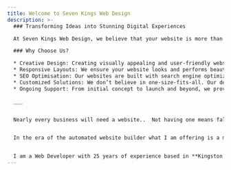 ```yaml
---
title: Welcome to Seven Kings Web Design
description: >-
  ### Transforming Ideas into Stunning Digital Experiences

  At Seven Kings Web Design, we believe that your website is more than just an online presence. It’s a reflection of your brand, a tool for growth, and a platform for engaging your audience. With our innovative design solutions, we help businesses like yours stand out in the digital landscape.

  ### Why Choose Us?

  * Creative Design: Creating visually appealing and user-friendly websites tailored to your brand’s unique identity.
  * Responsive Layouts: We ensure your website looks and performs beautifully on all devices, from desktops to smartphones.
  * SEO Optimisation: Our websites are built with search engine optimization in mind, helping you rank higher and reach more customers.
  * Customized Solutions: We don’t believe in one-size-fits-all. Our designs are tailored to meet your specific needs and goals.
  * Ongoing Support: From initial concept to launch and beyond, we provide continuous support to keep your website running smoothly.

  ___


  Nearly every business will need a website..  Not having one means falling behind the competition.


  In the era of the automated website builder what I am offering is a more tailored approach with a focus on performance and search engine optimisation.


  I am a Web Developer with 25 years of experience based in **Kingston Upon Thames**. You can find out more about me <a href="/about/" class="underline">here</a>, and take a look below at the steps needed to go from idea, to a fully deployed live website.
---
```

